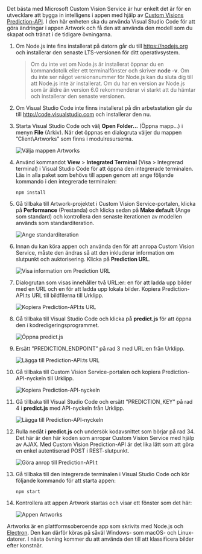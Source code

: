 Det bästa med Microsoft Custom Vision Service är hur enkelt det är för en utvecklare att bygga in intelligens i appen med hjälp av [Custom Visions Prediction-API](https://southcentralus.dev.cognitive.microsoft.com/docs/services/eb68250e4e954d9bae0c2650db79c653/operations/58acd3c1ef062f0344a42814). I den här enheten ska du använda Visual Studio Code för att göra ändringar i appen Artwork och få den att använda den modell som du skapat och tränat i de tidigare övningarna.

1. Om Node.js inte fins installerat på datorn går du till https://nodejs.org och installerar den senaste LTS-versionen för ditt operativsystem.

   > Om du inte vet om Node.js är installerat öppnar du en kommandotolk eller ett terminalfönster och skriver **node -v**. Om du inte ser något versionsnummer för Node.js kan du sluta dig till att Node.js inte är installerat. Om du har en version av Node.js som är äldre än version 6.0 rekommenderar vi starkt att du hämtar och installerar den senaste versionen.

1. Om Visual Studio Code inte finns installerat på din arbetsstation går du till http://code.visualstudio.com och installerar den nu.

1. Starta Visual Studio Code och välj **Open Folder...** (Öppna mapp...) i menyn **File** (Arkiv). När det öppnas en dialogruta väljer du mappen ”Client\Artworks” som finns i modulresurserna.

    ![Välja mappen Artworks](../media/5-fe-select-folder.png)

1. Använd kommandot **View** > **Integrated Terminal** (Visa > Integrerad terminal) i Visual Studio Code för att öppna den integrerade terminalen. Läs in alla paket som behövs till appen genom att ange följande kommando i den integrerade terminalen:

    ```
    npm install
    ```

1. Gå tillbaka till Artwork-projektet i Custom Vision Service-portalen, klicka på **Performance** (Prestanda) och klicka sedan på **Make default** (Ange som standard) och kontrollera den senaste iterationen av modellen används som standarditeration.

    ![Ange standarditeration](../media/5-portal-make-default.png)

1. Innan du kan köra appen och använda den för att anropa Custom Vision Service, måste den ändras så att den inkluderar information om slutpunkt och auktorisering. Klicka på **Prediction URL**.

    ![Visa information om Prediction URL](../media/5-portal-prediction-url.png)

1. Dialogrutan som visas innehåller två URL:er: en för att ladda upp bilder med en URL och en för att ladda upp lokala bilder. Kopiera Prediction-API:ts URL till bildfilerna till Urklipp.

    ![Kopiera Prediction-API:ts URL](../media/5-copy-prediction-url.png)

1. Gå tillbaka till Visual Studio Code och klicka på **predict.js** för att öppna den i kodredigeringsprogrammet.

    ![Öppna predict.js](../media/5-vs-predict-file.png)

1. Ersätt ”PREDICTION_ENDPOINT” på rad 3 med URL:en från Urklipp.

    ![Lägga till Prediction-API:ts URL](../media/5-vs-prediction-endpoint.png)

1. Gå tillbaka till Custom Vision Service-portalen och kopiera Prediction-API-nyckeln till Urklipp.

    ![Kopiera Prediction-API-nyckeln](../media/5-copy-prediction-key.png)

1. Gå tillbaka till Visual Studio Code och ersätt ”PREDICTION_KEY” på rad 4 i **predict.js** med API-nyckeln från Urklipp.

    ![Lägga till Prediction-API-nyckeln](../media/5-vs-prediction-key.png)

1. Rulla nedåt i **predict.js** och undersök kodavsnittet som börjar på rad 34. Det här är den här koden som anropar Custom Vision Service med hjälp av AJAX. Med Custom Vision Prediction-API är det lika lätt som att göra en enkel autentiserad POST i REST-slutpunkt.

    ![Göra anrop till Prediction-API:t](../media/5-vs-code-block.png)

1. Gå tillbaka till den integrerade terminalen i Visual Studio Code och kör följande kommando för att starta appen:

    ```
    npm start
    ```

1. Kontrollera att appen Artwork startas och visar ett fönster som det här:

    ![Appen Artworks](../media/5-app-startup.png)

Artworks är en plattformsoberoende app som skrivits med Node.js och [Electron](https://electron.atom.io/). Den kan därför köras på såväl Windows- som macOS- och Linux-datorer. I nästa övning kommer du att använda den till att klassificera bilder efter konstnär.